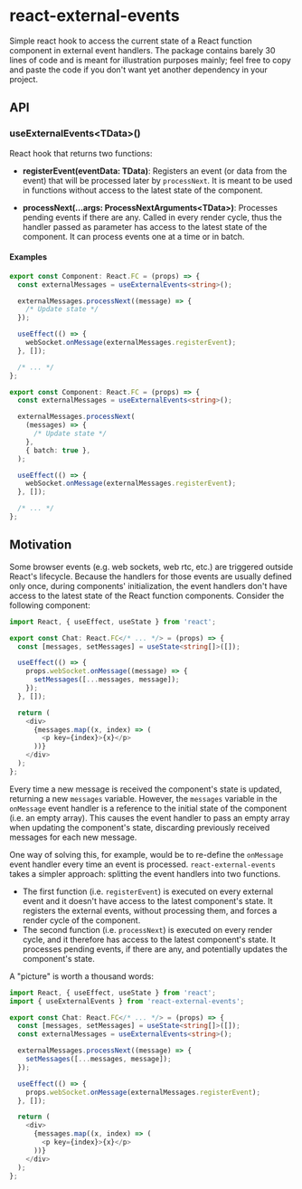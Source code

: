 # react-external-events

Simple react hook to access the current state of a React function component in external event handlers. The package contains barely 30 lines of code and is meant for illustration purposes mainly; feel free to copy and paste the code if you don't want yet another dependency in your project.

## API

### useExternalEvents\<TData\>()

React hook that returns two functions:

- **registerEvent(eventData: TData)**: Registers an event (or data from the event) that will be processed later by `processNext`. It is meant to be used in functions without access to the latest state of the component.

- **processNext(...args: ProcessNextArguments\<TData\>)**: Processes pending events if there are any. Called in every render cycle, thus the handler passed as parameter has access to the latest state of the component. It can process events one at a time or in batch.

#### Examples

```typescript
export const Component: React.FC = (props) => {
  const externalMessages = useExternalEvents<string>();

  externalMessages.processNext((message) => {
    /* Update state */
  });

  useEffect(() => {
    webSocket.onMessage(externalMessages.registerEvent);
  }, []);

  /* ... */
};
```

```typescript
export const Component: React.FC = (props) => {
  const externalMessages = useExternalEvents<string>();

  externalMessages.processNext(
    (messages) => {
      /* Update state */
    },
    { batch: true },
  );

  useEffect(() => {
    webSocket.onMessage(externalMessages.registerEvent);
  }, []);

  /* ... */
};
```

## Motivation

Some browser events (e.g. web sockets, web rtc, etc.) are triggered outside React's lifecycle. Because the handlers for those events are usually defined only once, during components' initialization, the event handlers don't have access to the latest state of the React function components. Consider the following component:

```typescript
import React, { useEffect, useState } from 'react';

export const Chat: React.FC</* ... */> = (props) => {
  const [messages, setMessages] = useState<string[]>([]);

  useEffect(() => {
    props.webSocket.onMessage((message) => {
      setMessages([...messages, message]);
    });
  }, []);

  return (
    <div>
      {messages.map((x, index) => (
        <p key={index}>{x}</p>
      ))}
    </div>
  );
};
```

Every time a new message is received the component's state is updated, returning a new `messages` variable. However, the `messages` variable in the `onMessage` event handler is a reference to the initial state of the component (i.e. an empty array). This causes the event handler to pass an empty array when updating the component's state, discarding previously received messages for each new message.

One way of solving this, for example, would be to re-define the `onMessage` event handler every time an event is processed. `react-external-events` takes a simpler approach: splitting the event handlers into two functions.

- The first function (i.e. `registerEvent`) is executed on every external event and it doesn't have access to the latest component's state. It registers the external events, without processing them, and forces a render cycle of the component.
- The second function (i.e. `processNext`) is executed on every render cycle, and it therefore has access to the latest component's state. It processes pending events, if there are any, and potentially updates the component's state.

A "picture" is worth a thousand words:

```typescript
import React, { useEffect, useState } from 'react';
import { useExternalEvents } from 'react-external-events';

export const Chat: React.FC</* ... */> = (props) => {
  const [messages, setMessages] = useState<string[]>([]);
  const externalMessages = useExternalEvents<string>();

  externalMessages.processNext((message) => {
    setMessages([...messages, message]);
  });

  useEffect(() => {
    props.webSocket.onMessage(externalMessages.registerEvent);
  }, []);

  return (
    <div>
      {messages.map((x, index) => (
        <p key={index}>{x}</p>
      ))}
    </div>
  );
};
```

